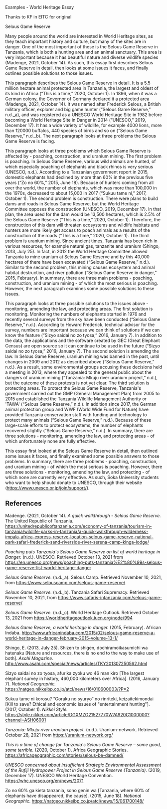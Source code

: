 Examples - World Heritage Essay

Thanks to KF in EITC for original

Selous Game Reserve

Many people around the world are interested in World Heritage sites, as they teach important history and culture, but many of the sites are in danger. One of the most important of these is the Selous Game Reserve in Tanzania, which is both a hunting area and an animal sanctuary. This area is very important because it has beautiful nature and diverse wildlife species (Madenge, 2021, October 14). As such, this essay first describes Selous Game Reserve in detail, then looks at some issues it faces, and finally outlines possible solutions to those issues.

This paragraph describes the Selous Game Reserve in detail. It is a 5.5 million hectare animal protected area in Tanzania, the largest and oldest of its kind in Africa (“This is a time,” 2020, October 1). In 1896, when it was a German colony, the Governor of Germany declared it a protected area (Madenge, 2021, October 14). It was named after Frederick Selous, a British military officer, explorer and big game hunter (“Selous Game Reserve,” n.d.\_a), and was registered as a UNESCO World Heritage Site in 1982 before becoming  a World Heritage Site in Danger in 2014 (“UNESCO,” 2019, December 17). It has a wide variety of wildlife, for example 4000 lions, more than 120000 buffalos, 440 species of birds and so on (“Selous Game Reserve,” n.d.\_b). The next paragraph looks at three problems the Selous Game Reserve is facing.

This paragraph looks at three problems which Selous Game Reserve is affected by - poaching, construction, and uranium mining. The first problem is poaching. In Selous Game Reserve, various wild animals are hunted, of which especially poaching of elephants and black rhinos is very serious (UNESCO, n.d.). According to a Tanzanian government report in 2015, domestic elephants had declined by more than 60% in the previous five years (“Zo no 60%,” 2015, June 18). Because of hunters coming from all over the world, the number of elephants, which was more than 100,000 in the 1970s, decreased to about 15,000 in 2017 (“Sukuu tame ni,” 2017, October 1). The second problem is construction. There were plans to build dams and roads in Selous Game Reserve, but the World Heritage Committee opposes the construction (UNESCO, 2019, December 17). In that plan, the area used for the dam would be 13,500 hectares, which is 2.5% of the Selous Game Reserve (“This is a time,” 2020, October 1). Therefore, the construction of this dam will threaten ecosystems and wildlife habitats and hunters are more likely get access to poach animals as a results of the construction of the roads (“This is a time,” 2020, October 1). The third problem is uranium mining. Since ancient times, Tanzania has been rich in various resources, for example natural gas, tanzanite and uranium (Shingo, 2013, July 25). In fact, in 2012 the World Heritage Committee allowed Tanzania to mine uranium at Selous Game Reserve and by this 40,000 hectares of there have been excavated (“Selous Game Reserve,” n.d.). Similar to the second problem, this mining causes ecosystem and animal habitat destruction, and river pollution (“Selous Game Reserve in danger,” 2015, February). In summary, there are three main problems - poaching, construction, and uranium mining - of which the most serious is poaching. However, the next paragraph examines some possible solutions to these issues.

This paragraph looks at three possible solutions to the issues above - monitoring, amending the law, and protecting areas. The first solution is monitoring. Monitoring the numbers of elephants started in 1976 and recently several surveys from the sky have been conducted (“Selous Game Reserve,” n.d.). According to Howard Frederick, technical advisor for the survey, numbers are important because we can think of solutions if we can know the feature (“Sizyo saidai no zo tyosa,” 2016, January 7). In addition to the data, the applications and the software created by GEC (Great Elephant Census) are open source so it can continue to be used in the future (“Sizyo saidai no zo tyosa,” 2016, January 7). The second solution is amending the law. In Selous Game Reserve, uranium mining was banned in the past, until changes in 2009 and 2012 as described above (“Selous Game Reserve,” n.d.). As a result, some environmental groups accusing these decisions held a meeting in 2013, where they appealed to the general public about the dangers of uranium mining (“Tanzania: Mkuju river uranium project,” n.d.), but the outcome of these protests is not yet clear. The third solution is protecting areas. To protect the Selous Game Reserve, Tanzania's government carried out the GMP (General Management Plan) from 2005 to 2015 and established the Tanzania Wildlife Management Authority or 'TAWA' (“Selous Game Reserve,” n.d.). In addition since 2017, the German animal protection group and WWF (World Wide Fund for Nature) have provided Tanzania conservation staff with funding and technology to protect many animals (“Selous Game Reserve,” n.d.). Because of these large-scale efforts to protect ecosystems, the number of elephants recovered slightly (“Selous Game Reserve,” n.d.). In summary, there are three solutions - monitoring, amending the law, and protecting areas - of which unfortunately none are fully effective.

This essay first looked at the Selous Game Reserve in detail, then outlined some issues it faces, and finally examined some possible answers to those problems. In summary, there are three problems - poaching, construction, and uranium mining - of which the most serious is poaching. However, there are three solutions - monitoring, amending the law, and protecting - of which none are currently very effective. As such, Soka University students who want to help should donate to UNESCO, through their website (https://www.unesco.or.jp/join/support/).
  



## References

Madenge. (2021, October 14). _A quick walkthrough - Selous Game Reserve._ The United Republic of Tanzania. https://unitedrepublicoftanzania.com/economy-of-tanzania/tourism-in-tanzania/wildlife-parks-in-tanzania/a-quick-walkthrough-wilderness-impala-africa-express-reserve-location-selous-game-reserve-national-park-safari-frederick-sand-riverside-river-serena-camp-kinga-lodge/

_Poaching puts Tanzania's Selous Game Reserve on list of world heritage in Danger._ (n.d.). UNESCO. Retrieved October 13, 2021 from https://en.unesco.org/news/poaching-puts-tanzania%E2%80%99s-selous-game-reserve-list-world-heritage-danger

_Selous Game Reserve._ (n.d.\_a). Selous Camp. Retrieved November 10, 2021, from https://www.selouscamp.com/selous-game-reserve/

_Selous Game Reserve._ (n.d.\_b). Tanzania Safari Supremacy. Retrieved November 10, 2021, from https://www.safaris-intanzania.com/selous-game-reserve/

_Selous Game Reserve._ (n.d.\_c). World Heritage Outlook. Retrieved October 13, 2021 from https://worldheritageoutlook.iucn.org/node/994

_Selous Game Reserve, a world heritage in danger._ (2015, February). African Indaba. http://www.africanindaba.com/2015/02/selous-game-reserve-a-world-heritage-in-danger-february-2015-volume-13-1/

Shingo, E. (2013, July 25). Shizen to shigen, dochiramoikasumichi wa hatenaku [Nature and resources, there is no end to the way to make use of both]. _Asahi Magazine._ http://www.asahi.com/special/news/articles/TKY201307250562.html

Sizyo saidai no zo tyosa, afurika zyoku wo 46 man kiro [The largest elephant survey in history, 460,000 kilometers over Africa]. (2016, January 7). _National Geographic._ https://natgeo.nikkeibp.co.jp/atcl/news/16/010600003/?P=2

Sukuu tame ni korosu? “Goraku no syuryo” no rinriteki, keizaitekimondai [Kill to save? Ethical and economic issues of "entertainment hunting"]. (2017, October 1). _Nikkei Style._ https://style.nikkei.com/article/DGXMZO21527770W7A920C1000000?channel=ASH06001

_Tanzania: Mkuju river uranium project._ (n.d.). Uranium-network. Retrieved October 28, 2021 from https://uranium-network.org/

_This is a time of change for Tanzania's Selous Game Reserve – some good, some terrible._ (2020, October 1). Africa Geographic Stories. https://africageographic.com/stories/selous-be-damned/

_UNESCO concerned about insufficient Strategic Environmental Assessment of the Rufiji Hydropower Project in Selous Game Reserve (Tanzania)._ (2019, December 17). UNESCO World Heritage Convention. https://whc.unesco.org/en/news/2071

Zo no 60% ga kieta tanzania, sono genin wa [Tanzania, where 60% of elephants have disappeared, the cause]. (2015, June 18). _National Geographic._ https://natgeo.nikkeibp.co.jp/atcl/news/15/061700148/